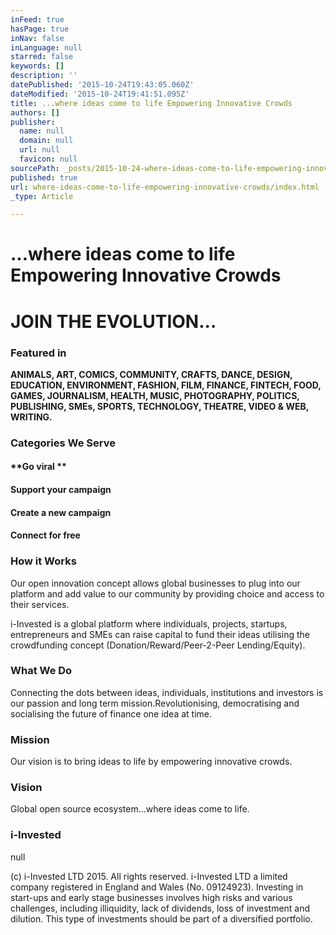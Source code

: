 ```yaml
---
inFeed: true
hasPage: true
inNav: false
inLanguage: null
starred: false
keywords: []
description: ''
datePublished: '2015-10-24T19:43:05.060Z'
dateModified: '2015-10-24T19:41:51.095Z'
title: ...where ideas come to life Empowering Innovative Crowds
authors: []
publisher:
  name: null
  domain: null
  url: null
  favicon: null
sourcePath: _posts/2015-10-24-where-ideas-come-to-life-empowering-innovative-crowds.md
published: true
url: where-ideas-come-to-life-empowering-innovative-crowds/index.html
_type: Article

---
```

# ...where ideas come to life Empowering Innovative Crowds

# JOIN THE EVOLUTION...

### **Featured in**

**ANIMALS, ART, COMICS, COMMUNITY, CRAFTS, DANCE, DESIGN, EDUCATION, ENVIRONMENT, FASHION, FILM, FINANCE, FINTECH, FOOD, GAMES, JOURNALISM, HEALTH, MUSIC, PHOTOGRAPHY, POLITICS, PUBLISHING, SMEs, SPORTS, TECHNOLOGY, THEATRE, VIDEO & WEB, WRITING.**

### Categories We Serve

#### **Go viral **

#### **Support your campaign**

#### **Create a new campaign**

#### **Connect for free**

### **How it Works**

Our open innovation concept allows global businesses to plug into our platform and add value to our community by providing choice and access to their services.

i-Invested is a global platform where individuals, projects, startups, entrepreneurs and SMEs can raise capital to fund their ideas utilising the crowdfunding concept (Donation/Reward/Peer-2-Peer Lending/Equity).

### **What We Do**

Connecting the dots between ideas, individuals, institutions and investors is our passion and long term mission.Revolutionising, democratising and socialising the future of finance one idea at time.

### **Mission**

Our vision is to bring ideas to life by empowering innovative crowds.

### **Vision**

Global open source ecosystem...where ideas come to life.

### **i-Invested**
null

(c) i-Invested LTD 2015\. All rights reserved. i-Invested LTD a limited company registered in England and Wales (No. 09124923). Investing in start-ups and early stage businesses involves high risks and various challenges, including illiquidity, lack of dividends, loss of investment and dilution. This type of investments should be part of a diversified portfolio.
